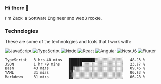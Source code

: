 ### Hi there 👋
I'm Zack, a Software Engineer and web3 rookie.

### Technologies
These are some of the technologies and tools that I work with:

![JavaScript](https://img.shields.io/badge/JavaScript-323330.svg?logo=javascript&logoColor=F7DF1E) 
![TypeScript](https://img.shields.io/badge/TypeScript-007ACC.svg?logo=typescript&logoColor=white) 
![Node](https://img.shields.io/badge/Node.js-43853D.svg?logo=node.js&logoColor=white)
![React](https://img.shields.io/badge/React-20232a.svg?logo=react&logoColor=61DAFB) 
![Angular](https://img.shields.io/badge/Angular-E23237.svg?logo=angularjs&logoColor=white)
![NestJS](https://img.shields.io/badge/NestJS-E0234E?logo=nestjs&logoColor=white)
![Flutter](https://img.shields.io/badge/Flutter-02569B.svg?logo=flutter&logoColor=white)

<!--START_SECTION:waka-->

```text
TypeScript   3 hrs 40 mins   ████████████░░░░░░░░░░░░░   48.13 %
JSON         1 hr 49 mins    ██████░░░░░░░░░░░░░░░░░░░   23.87 %
Bash         43 mins         ██▒░░░░░░░░░░░░░░░░░░░░░░   09.46 %
YAML         31 mins         █▓░░░░░░░░░░░░░░░░░░░░░░░   06.93 %
Markdown     31 mins         █▓░░░░░░░░░░░░░░░░░░░░░░░   06.78 %
```

<!--END_SECTION:waka-->
